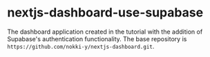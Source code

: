 # nextjs-dashboard-use-supabase

The dashboard application created in the tutorial with the addition of Supabase's authentication functionality.
The base repository is `https://github.com/nokki-y/nextjs-dashboard.git`.
